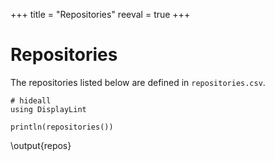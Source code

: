 +++
title = "Repositories"
reeval = true
+++

# Repositories

The repositories listed below are defined in `repositories.csv`.

```julia:repos
# hideall
using DisplayLint

println(repositories())
```
\output{repos}
